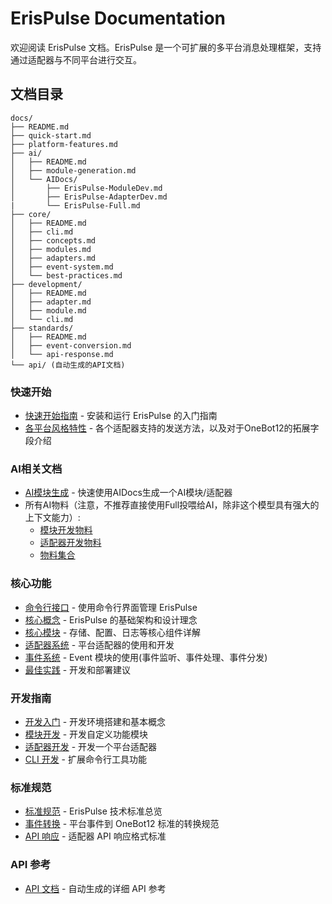 # ErisPulse Documentation

欢迎阅读 ErisPulse 文档。ErisPulse 是一个可扩展的多平台消息处理框架，支持通过适配器与不同平台进行交互。

## 文档目录

```
docs/
├── README.md
├── quick-start.md
├── platform-features.md
├── ai/
│   ├── README.md
│   ├── module-generation.md
│   └── AIDocs/
│       ├── ErisPulse-ModuleDev.md
│       ├── ErisPulse-AdapterDev.md
|       └── ErisPulse-Full.md
├── core/
│   ├── README.md
│   ├── cli.md
│   ├── concepts.md
│   ├── modules.md
│   ├── adapters.md
│   ├── event-system.md
│   └── best-practices.md
├── development/
│   ├── README.md
│   ├── adapter.md
│   ├── module.md
│   └── cli.md
├── standards/
│   ├── README.md
│   ├── event-conversion.md
│   └── api-response.md
└── api/ (自动生成的API文档)
```

### 快速开始
- [快速开始指南](quick-start.md)            - 安装和运行 ErisPulse 的入门指南
- [各平台风格特性](platform-features.md)    - 各个适配器支持的发送方法，以及对于OneBot12的拓展字段介绍

### AI相关文档
- [AI模块生成](module-generation.md)        - 快速使用AIDocs生成一个AI模块/适配器
- 所有AI物料（注意，不推荐直接使用Full投喂给AI，除非这个模型具有强大的上下文能力）:
  - [模块开发物料](ai/AIDocs/ErisPulse-ModuleDev.md)
  - [适配器开发物料](ai/AIDocs/ErisPulse-AdapterDev.md)
  - [物料集合](ai/AIDocs/ErisPulse-Full.md)

### 核心功能
- [命令行接口](core/cli.md)              - 使用命令行界面管理 ErisPulse
- [核心概念](core/concepts.md)      - ErisPulse 的基础架构和设计理念
- [核心模块](core/modules.md)       - 存储、配置、日志等核心组件详解
- [适配器系统](core/adapters.md)    - 平台适配器的使用和开发
- [事件系统](core/event-system.md)  - Event 模块的使用(事件监听、事件处理、事件分发)
- [最佳实践](core/best-practices.md) - 开发和部署建议

### 开发指南
- [开发入门](development/README.md)     - 开发环境搭建和基本概念
- [模块开发](development/module.md)     - 开发自定义功能模块
- [适配器开发](development/adapter.md)  - 开发一个平台适配器
- [CLI 开发](development/cli.md)        - 扩展命令行工具功能

### 标准规范
- [标准规范](standards/README.md)           - ErisPulse 技术标准总览
- [事件转换](standards/event-conversion.md) - 平台事件到 OneBot12 标准的转换规范
- [API 响应](standards/api-response.md)     - 适配器 API 响应格式标准

### API 参考
- [API 文档](api/) - 自动生成的详细 API 参考
